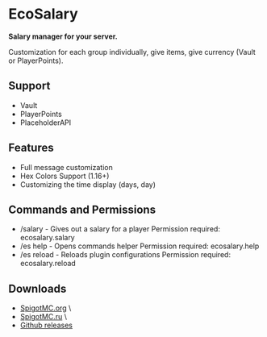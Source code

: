 
# EcoSalary

**Salary manager for your server.**

Customization for each group individually, give items, give currency (Vault or PlayerPoints).

## Support
- Vault
- PlayerPoints
- PlaceholderAPI 

## Features
- Full message customization
- Hex Colors Support (1.16+)
- Customizing the time display (days, day)

## Commands and Permissions
- /salary - Gives out a salary for a player
  Permission required: ecosalary.salary
- /es help - Opens commands helper
  Permission required: ecosalary.help
- /es reload - Reloads plugin configurations
  Permission required: ecosalary.reload
  
## Downloads
- [SpigotMC.org](https://www.spigotmc.org/resources/ecolobby-for-lobby-plugin.101547/) \
- [SpigotMC.ru](https://spigotmc.ru/resources/ecolobby-plagina-dlja-lobbi.998/) \
- [Github releases](https://github.com/Baraban4ik/EcoLobby/releases)

